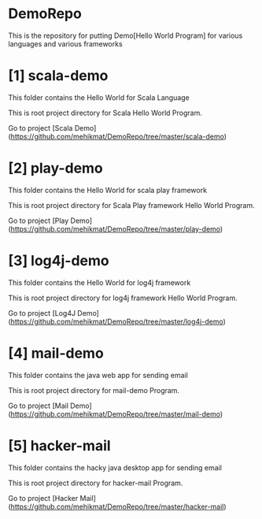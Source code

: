 DemoRepo
==========

This is the repository for putting Demo[Hello World Program] for various languages and various frameworks

[1] scala-demo
====================
This folder contains the Hello World for Scala Language

This is root project directory for Scala Hello World Program.

Go to project [Scala Demo] (https://github.com/mehikmat/DemoRepo/tree/master/scala-demo)


[2] play-demo
====================
This folder contains the Hello World for scala play framework 

This is root project directory for Scala Play framework Hello World Program.

Go to project [Play Demo] (https://github.com/mehikmat/DemoRepo/tree/master/play-demo)


[3] log4j-demo
====================
This folder contains the Hello World for log4j framework 

This is root project directory for log4j framework Hello World Program.

Go to project [Log4J Demo] (https://github.com/mehikmat/DemoRepo/tree/master/log4j-demo)


[4] mail-demo
====================
This folder contains the java web app for sending email 

This is root project directory for mail-demo Program.

Go to project [Mail Demo] (https://github.com/mehikmat/DemoRepo/tree/master/mail-demo)

[5] hacker-mail
====================
This folder contains the hacky java desktop app for sending email 

This is root project directory for hacker-mail Program.

Go to project [Hacker Mail] (https://github.com/mehikmat/DemoRepo/tree/master/hacker-mail)



